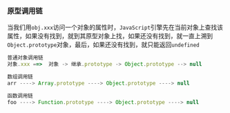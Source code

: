 ### 原型调用链
当我们用`obj.xxx`访问一个对象的属性时，`JavaScript`引擎先在当前对象上查找该属性，如果没有找到，就到其原型对象上找，如果还没有找到，就一直上溯到`Object.prototype`对象，最后，如果还没有找到，就只能返回`undefined`

```js
普通对象调用链
对象.xxx ==>  对象 -> 继承.prototype -> Object.prototype --> null

数组调用链
arr ----> Array.prototype ----> Object.prototype ----> null

函数调用链
foo ----> Function.prototype ----> Object.prototype ----> null
```